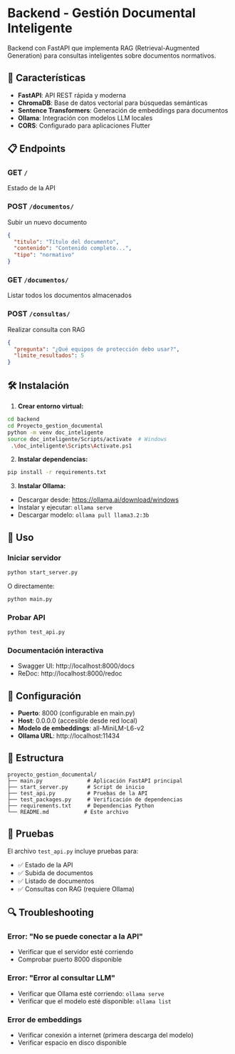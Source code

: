 # Backend - Gestión Documental Inteligente

Backend con FastAPI que implementa RAG (Retrieval-Augmented Generation) para consultas inteligentes sobre documentos normativos.

## 🚀 Características

- **FastAPI**: API REST rápida y moderna
- **ChromaDB**: Base de datos vectorial para búsquedas semánticas
- **Sentence Transformers**: Generación de embeddings para documentos
- **Ollama**: Integración con modelos LLM locales
- **CORS**: Configurado para aplicaciones Flutter

## 📋 Endpoints

### GET `/`
Estado de la API

### POST `/documentos/`
Subir un nuevo documento
```json
{
  "titulo": "Título del documento",
  "contenido": "Contenido completo...",
  "tipo": "normativo"
}
```

### GET `/documentos/`
Listar todos los documentos almacenados

### POST `/consultas/`
Realizar consulta con RAG
```json
{
  "pregunta": "¿Qué equipos de protección debo usar?",
  "limite_resultados": 5
}
```

## 🛠️ Instalación

1. **Crear entorno virtual:**
```bash
cd backend
cd Proyecto_gestion_documental
python -m venv doc_inteligente
source doc_inteligente/Scripts/activate  # Windows
 .\doc_inteligente\Scripts\Activate.ps1
```

2. **Instalar dependencias:**
```bash
pip install -r requirements.txt
```

3. **Instalar Ollama:**
- Descargar desde: https://ollama.ai/download/windows
- Instalar y ejecutar: `ollama serve`
- Descargar modelo: `ollama pull llama3.2:3b`

## 🚀 Uso

### Iniciar servidor
```bash
python start_server.py
```
O directamente:
```bash
python main.py
```

### Probar API
```bash
python test_api.py
```

### Documentación interactiva
- Swagger UI: http://localhost:8000/docs
- ReDoc: http://localhost:8000/redoc

## 🔧 Configuración

- **Puerto**: 8000 (configurable en main.py)
- **Host**: 0.0.0.0 (accesible desde red local)
- **Modelo de embeddings**: all-MiniLM-L6-v2
- **Ollama URL**: http://localhost:11434

## 📁 Estructura

```
proyecto_gestion_documental/
├── main.py              # Aplicación FastAPI principal
├── start_server.py      # Script de inicio
├── test_api.py          # Pruebas de la API
├── test_packages.py     # Verificación de dependencias
├── requirements.txt     # Dependencias Python
└── README.md           # Este archivo
```

## 🧪 Pruebas

El archivo `test_api.py` incluye pruebas para:
- ✅ Estado de la API
- ✅ Subida de documentos
- ✅ Listado de documentos
- ✅ Consultas con RAG (requiere Ollama)

## 🔍 Troubleshooting

### Error: "No se puede conectar a la API"
- Verificar que el servidor esté corriendo
- Comprobar puerto 8000 disponible

### Error: "Error al consultar LLM"
- Verificar que Ollama esté corriendo: `ollama serve`
- Verificar que el modelo esté disponible: `ollama list`

### Error de embeddings
- Verificar conexión a internet (primera descarga del modelo)
- Verificar espacio en disco disponible